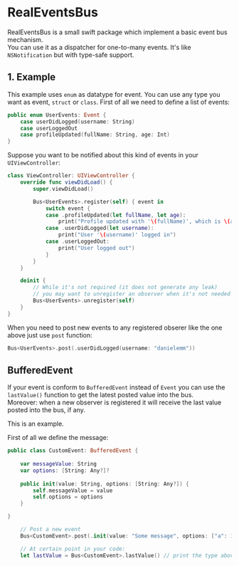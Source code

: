 # RealEventsBus

RealEventsBus is a small swift package which implement a basic event bus mechanism.  
You can use it as a dispatcher for one-to-many events. It's like `NSNotification` but with type-safe support.

## 1. Example

This example uses `enum` as datatype for event.  You can use any type you want as event, `struct` or `class`.
First of all we need to define a list of events:

```swift
public enum UserEvents: Event {
    case userDidLogged(username: String)
    case userLoggedOut
    case profileUpdated(fullName: String, age: Int)
}
```

Suppose you want to be notified about this kind of events in your `UIViewController`:

```swift
class ViewController: UIViewController {
    override func viewDidLoad() {
        super.viewDidLoad()

        Bus<UserEvents>.register(self) { event in
            switch event {
            case .profileUpdated(let fullName, let age):
                print("Profile updated with '\(fullName)', which is \(age) old")
            case .userDidLogged(let username):
                print("User '\(username)' logged in")
            case .userLoggedOut:
                print("User logged out")
            }
        }
    }

    deinit {
        // While it's not required (it does not generate any leak) 
        // you may want to unregister an observer when it's not needed anymore.
        Bus<UserEvents>.unregister(self)
    }
}
```

When you need to post new events to any registered obserer like the one above just use `post` function:

```swift
Bus<UserEvents>.post(.userDidLogged(username: "danielemm"))
```

## BufferedEvent

If your event is conform to `BufferedEvent` instead of `Event` you can use the `lastValue()` function to get the latest posted value into the bus.  
Moreover: when a new observer is registered it will receive the last value posted into the bus, if any.

This is an example.

First of all we define the message:

```swift
public class CustomEvent: BufferedEvent {
    
    var messageValue: String
    var options: [String: Any?]?
    
    public init(value: String, options: [String: Any?]) {
        self.messageValue = value
        self.options = options
    }

}
```

```swift
    // Post a new event
    Bus<CustomEvent>.post(.init(value: "Some message", options: ["a": 1, "b": "some"]))

    // At certain point in your code:
    let lastValue = Bus<CustomEvent>.lastValue() // print the type above!
```
